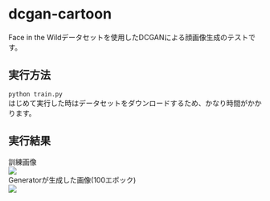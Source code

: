 # dcgan-cartoon
Face in the Wildデータセットを使用したDCGANによる顔画像生成のテストです。

## 実行方法
`python train.py`  
はじめて実行した時はデータセットをダウンロードするため、かなり時間がかかります。

## 実行結果
訓練画像  
![](https://github.com/s059ff/dcgan-face/blob/master/sample/real.png)  
Generatorが生成した画像(100エポック)  
![](https://github.com/s059ff/dcgan-face/blob/master/sample/fake.png)  

